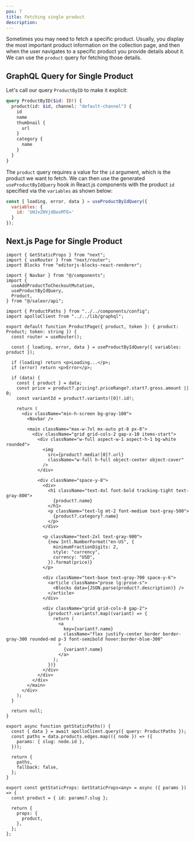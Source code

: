 ```yaml
---
pos: 7
title: Fetching single product 
description: 
---
```


Sometimes you may need to fetch a specific product. Usually, you display the most important product information on the collection page, and then when the user navigates to a specific product you provide details about it.  We can use the `product` query for fetching those details.

## GraphQL Query for Single Product

Let's call our query `ProductByID` to make it explicit:

```graphql
query ProductByID($id: ID!) {
  product(id: $id, channel: "default-channel") {
    id
    name
    thumbnail {
      url
    }
    category {
      name
    }
  }
}
```

The `product` query requires a value for the `id` argument, which is the product we want to fetch. We can then use the generated `useProductByIdQuery` hook in React.js components with the product `id` specified via the `variables` as shown below:

```js
const { loading, error, data } = useProductByIdQuery({ 
  variables: { 
    id: 'UHJvZHVjdDoxMTE=' 
  } 
});
```

## Next.js Page for Single Product


```tsx
import { GetStaticProps } from "next";
import { useRouter } from "next/router";
import Blocks from "editorjs-blocks-react-renderer";

import { Navbar } from "@/components";
import {
  useAddProductToCheckoutMutation,
  useProductByIdQuery,
  Product,
} from "@/saleor/api";

import { ProductPaths } from "../../components/config";
import apolloClient from "../../lib/graphql";

export default function ProductPage({ product, token }: { product: Product; token: string }) {
  const router = useRouter();

  const { loading, error, data } = useProductByIdQuery({ variables: product });

  if (loading) return <p>Loading...</p>;
  if (error) return <p>Error</p>;

  if (data) {
    const { product } = data;
    const price = product?.pricing?.priceRange?.start?.gross.amount || 0;
    const variantId = product?.variants![0]!.id!;

    return (
      <div className="min-h-screen bg-gray-100">
        <Navbar />

        <main className="max-w-7xl mx-auto pt-8 px-8">
          <div className="grid grid-cols-2 gap-x-10 items-start">
            <div className="w-full aspect-w-1 aspect-h-1 bg-white rounded">
              <img
                src={product?.media![0]?.url}
                className="w-full h-full object-center object-cover"
              />
            </div>

            <div className="space-y-8">
              <div>
                <h1 className="text-4xl font-bold tracking-tight text-gray-800">
                  {product?.name}
                </h1>
                <p className="text-lg mt-2 font-medium text-gray-500">
                  {product?.category?.name}
                </p>
              </div>

              <p className="text-2xl text-gray-900">
                {new Intl.NumberFormat("en-US", {
                  minimumFractionDigits: 2,
                  style: "currency",
                  currency: "USD",
                }).format(price)}
              </p>

              <div className="text-base text-gray-700 space-y-6">
                <article className="prose lg:prose-s">
                  <Blocks data={JSON.parse(product?.description)} />
                </article>
              </div>

              <div className="grid grid-cols-8 gap-2">
                {product?.variants?.map((variant) => {
                  return (
                    <a
                      key={variant?.name}
                      className="flex justify-center border border-gray-300 rounded-md p-3 font-semibold hover:border-blue-300"
                    >
                      {variant?.name}
                    </a>
                  );
                })}
              </div>
            </div>
          </div>
        </main>
      </div>
    );
  }

  return null;
}

export async function getStaticPaths() {
  const { data } = await apolloClient.query({ query: ProductPaths });
  const paths = data.products.edges.map(({ node }) => ({
    params: { slug: node.id },
  }));

  return {
    paths,
    fallback: false,
  };
}

export const getStaticProps: GetStaticProps<any> = async ({ params }) => {
  const product = { id: params?.slug };

  return {
    props: {
      product,
    },
  };
};

```